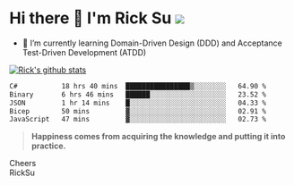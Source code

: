 # Hi there 👋 I'm Rick Su ![](https://komarev.com/ghpvc/?username=ricksu978)
<!--
**ricksu978/ricksu978** is a ✨ _special_ ✨ repository because its `README.md` (this file) appears on your GitHub profile.

Here are some ideas to get you started:

- 🔭 I’m currently working on ...
-->
- 🌱 I’m currently learning Domain-Driven Design (DDD) and Acceptance Test-Driven Development (ATDD)
<!--
- 👯 I’m looking to collaborate on ...
- 🤔 I’m looking for help with ...
- 💬 Ask me about ...
- 📫 How to reach me: ...
- 😄 Pronouns: ...
- ⚡ Fun fact: ...
-->
[![Rick's github stats](https://github-readme-stats.vercel.app/api?username=ricksu978&theme=dark)](https://github.com/ricksu978/ricksu978)

<!--START_SECTION:waka-->

```txt
C#           18 hrs 40 mins  ████████████████▒░░░░░░░░   64.90 %
Binary       6 hrs 46 mins   ██████░░░░░░░░░░░░░░░░░░░   23.52 %
JSON         1 hr 14 mins    █░░░░░░░░░░░░░░░░░░░░░░░░   04.33 %
Bicep        50 mins         ▓░░░░░░░░░░░░░░░░░░░░░░░░   02.91 %
JavaScript   47 mins         ▓░░░░░░░░░░░░░░░░░░░░░░░░   02.73 %
```

<!--END_SECTION:waka-->

> **Happiness comes from acquiring the knowledge and putting it into practice.**

Cheers  
RickSu 
